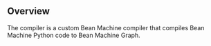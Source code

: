 ## Overview

The compiler is a custom Bean Machine compiler that compiles Bean Machine Python code to Bean Machine Graph.
